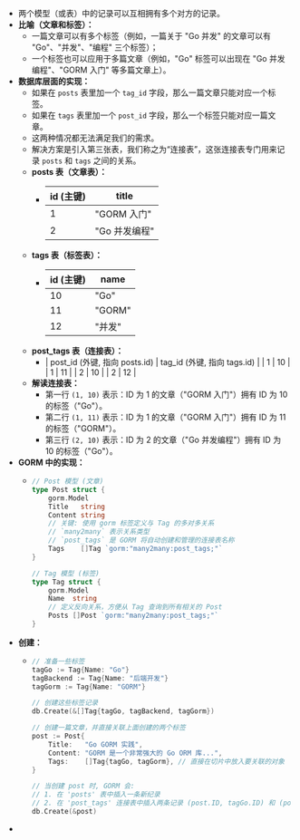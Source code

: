 - 两个模型（或表）中的记录可以互相拥有多个对方的记录。
- **比喻（文章和标签）：**
	- 一篇文章可以有多个标签（例如，一篇关于 "Go 并发" 的文章可以有 "Go"、"并发"、"编程" 三个标签）；
	- 一个标签也可以应用于多篇文章（例如，"Go" 标签可以出现在 "Go 并发编程"、"GORM 入门" 等多篇文章上）。
- **数据库层面的实现：**
	- 如果在 `posts` 表里加一个 `tag_id` 字段，那么一篇文章只能对应一个标签。
	- 如果在 `tags` 表里加一个 `post_id` 字段，那么一个标签只能对应一篇文章。
	- 这两种情况都无法满足我们的需求。
	- 解决方案是引入第三张表，我们称之为“连接表”，这张连接表专门用来记录 `posts` 和 `tags` 之间的关系。
	- **posts 表（文章表）：**
		- | id (主键) | title |
		  | ---- | ---- |
		  | 1 | "GORM 入门" |
		  | 2 | "Go 并发编程" |
	- **tags 表（标签表）：**
		- | id (主键) | name |
		  | ---- | ---- |
		  | 10 | "Go" |
		  | 11 | "GORM" |
		  | 12 | "并发" |
	- **post_tags 表（连接表）：**
		- | post_id (外键, 指向 posts.id) | tag_id (外键, 指向 tags.id) |
		  | 1 | 10 |
		  | 1 | 11 |
		  | 2 | 10 |
		  | 2 | 12 |
	- **解读连接表：**
		- 第一行 `(1, 10)` 表示：ID 为 1 的文章（"GORM 入门"）拥有 ID 为 10 的标签（"Go"）。
		- 第二行 `(1, 11)` 表示：ID 为 1 的文章（"GORM 入门"）拥有 ID 为 11 的标签（"GORM"）。
		- 第三行 `(2, 10)` 表示：ID 为 2 的文章（"Go 并发编程"）拥有 ID 为 10 的标签（"Go"）。
- **GORM 中的实现：**
	- ```go
	  // Post 模型 (文章)
	  type Post struct {
	      gorm.Model
	      Title   string
	      Content string
	      // 关键: 使用 gorm 标签定义与 Tag 的多对多关系
	      // `many2many` 表示关系类型
	      // `post_tags` 是 GORM 将自动创建和管理的连接表名称
	      Tags    []Tag `gorm:"many2many:post_tags;"`
	  }
	  
	  // Tag 模型 (标签)
	  type Tag struct {
	      gorm.Model
	      Name  string
	      // 定义反向关系，方便从 Tag 查询到所有相关的 Post
	      Posts []Post `gorm:"many2many:post_tags;"`
	  }
	  ```
- **创建：**
	- ```go
	  // 准备一些标签
	  tagGo := Tag{Name: "Go"}
	  tagBackend := Tag{Name: "后端开发"}
	  tagGorm := Tag{Name: "GORM"}
	  
	  // 创建这些标签记录
	  db.Create(&[]Tag{tagGo, tagBackend, tagGorm})
	  
	  // 创建一篇文章，并直接关联上面创建的两个标签
	  post := Post{
	      Title:   "Go GORM 实践",
	      Content: "GORM 是一个非常强大的 Go ORM 库...",
	      Tags:    []Tag{tagGo, tagGorm}, // 直接在切片中放入要关联的对象
	  }
	  
	  // 当创建 post 时, GORM 会:
	  // 1. 在 'posts' 表中插入一条新纪录
	  // 2. 在 'post_tags' 连接表中插入两条记录 (post.ID, tagGo.ID) 和 (post.ID, tagGorm.ID)
	  db.Create(&post)
	  ```
-